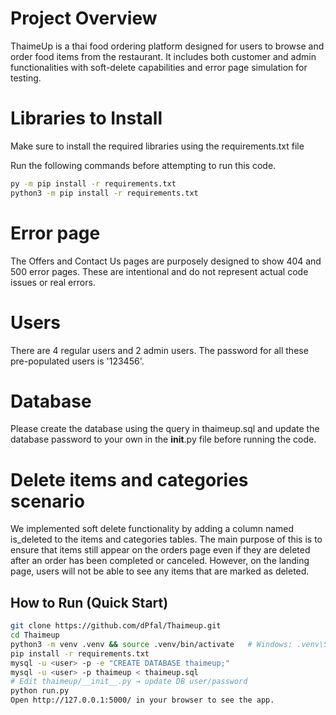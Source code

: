 # Project Overview

ThaimeUp is a thai food ordering platform designed for users to browse and order food items from the restaurant. 
It includes both customer and admin functionalities with soft-delete capabilities and error page simulation for testing.

# Libraries to Install

Make sure to install the required libraries using the requirements.txt file

Run the following commands before attempting to run this code.
```bash
py -m pip install -r requirements.txt
python3 -m pip install -r requirements.txt
```

# Error page

The Offers and Contact Us pages are purposely designed to show 404 and 500 error pages.
These are intentional and do not represent actual code issues or real errors.

# Users

There are 4 regular users and 2 admin users.
The password for all these pre-populated users is '123456'.

# Database

Please create the database using the query in thaimeup.sql
and update the database password to your own in the __init__.py file before running the code.

# Delete items and categories scenario

We implemented soft delete functionality by adding a column named is_deleted to the items and categories tables.
The main purpose of this is to ensure that items still appear on the orders page even if they are deleted after an order has been completed or canceled.
However, on the landing page, users will not be able to see any items that are marked as deleted.

## How to Run (Quick Start)

```bash
git clone https://github.com/dPfal/Thaimeup.git
cd Thaimeup
python3 -m venv .venv && source .venv/bin/activate   # Windows: .venv\Scripts\activate
pip install -r requirements.txt
mysql -u <user> -p -e "CREATE DATABASE thaimeup;"
mysql -u <user> -p thaimeup < thaimeup.sql
# Edit thaimeup/__init__.py → update DB user/password
python run.py
Open http://127.0.0.1:5000/ in your browser to see the app.

